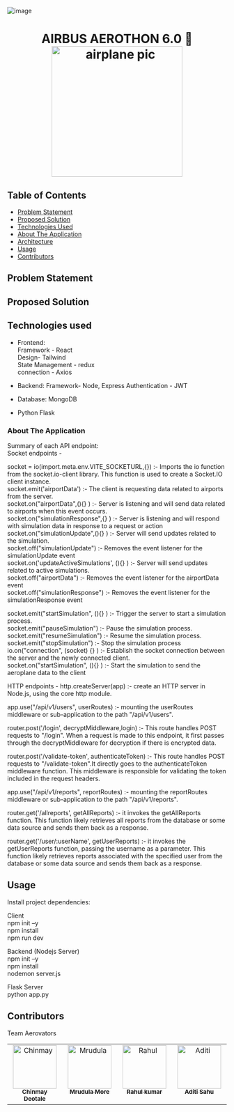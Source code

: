 ![image](https://github.com/DeotaleChinmay2001/Aerothon6.0/assets/87092070/48fcb1a8-34ac-4687-b5da-f0062f988157)<h1 align="center">
  AIRBUS AEROTHON 6.0 🛫
  <br>
  <img src="https://cdn-icons-png.flaticon.com/512/7893/7893979.png" alt="airplane pic" width="300">
  <br>
</h1>

## Table of Contents

<!-- START doctoc generated TOC please keep comment here to allow auto update -->
<!-- DON'T EDIT THIS SECTION, INSTEAD RE-RUN doctoc TO UPDATE -->

- [Problem Statement](#problem-statement)
- [Proposed Solution](#proposed-solution)
- [Technologies Used](#technologies-used)
- [About The Application](#about-the-application)
- [Architecture](#architecture)
- [Usage](#usage)
- [Contributors](#contributors)

## Problem Statement

## Proposed Solution

## Technologies used
- Frontend: <br/>
   Framework - React<br/>
   Design- Tailwind<br/>
   State Management - redux<br/>
   connection - Axios<br/>
   
- Backend: 
  Framework- Node, Express
  Authentication - JWT
  
- Database: MongoDB </br>
- Python Flask </br>

### About The Application

 Summary of each API endpoint: </br>
 Socket endpoints  - </br>


socket = io(import.meta.env.VITE_SOCKETURL,{}) :-  Imports the io function from       the socket.io-client library. This function is used to create a Socket.IO client instance.</br>
socket.emit('airportData') :-  The client is requesting data related to airports from the server.</br>
socket.on("airportData",(){} ) :-  Server is listening and will send data related to airports when this event occurs.</br>
socket.on("simulationResponse",{} ) :-  Server is listening and  will respond with simulation data in response to a request or action </br>
socket.on("simulationUpdate",(){} ) :-   Server will send updates related to the simulation.</br>
socket.off("simulationUpdate") :-  Removes the event listener for the simulationUpdate event </br>
socket.on('updateActiveSimulations', (){} ) :- Server will send updates related to active simulations.</br>
socket.off("airportData") :-  Removes the event listener for the airportData event </br>
socket.off("simulationResponse") :-   Removes the event listener for the simulationResponse event </br>


socket.emit("startSimulation", (){} ) :-  Trigger the server to start a simulation process.</br>
socket.emit("pauseSimulation") :-  Pause the simulation process. </br>
socket.emit("resumeSimulation") :-  Resume the simulation process. </br>
socket.emit("stopSimulation") :-  Stop the simulation process </br>
io.on("connection", (socket) {} ) :-  Establish the socket connection between the server and the newly connected client. </br>
socket.on("startSimulation", (){} ) :-  Start the simulation to send the aeroplane data to the client </br>


HTTP endpoints  -
http.createServer(app) :- create an HTTP server in Node.js, using the core http module. </br>

app.use("/api/v1/users", userRoutes) :- mounting the userRoutes middleware or sub-application to the path "/api/v1/users".

router.post('/login', decryptMiddleware,login) :- This route handles POST requests to "/login". When a request is made to this endpoint, it first passes through the decryptMiddleware for decryption if there is encrypted data.

router.post('/validate-token', authenticateToken) :- This route handles POST requests to "/validate-token".It directly goes to the authenticateToken middleware function. This middleware is responsible for validating the token included in the request headers.

app.use("/api/v1/reports", reportRoutes) :-  mounting the reportRoutes middleware or sub-application to the path "/api/v1/reports".

router.get('/allreports', getAllReports) :- it invokes the getAllReports function. This function likely retrieves all reports from the database or some data source and sends them back as a response.

router.get('/user/:userName', getUserReports) :- it invokes the getUserReports function, passing the username as a parameter. This function likely retrieves reports associated with the specified user from the database or some data source and sends them back as a response.



## Usage

Install project dependencies: 

Client </br>
npm init –y </br>
npm install </br>
npm run dev </br>

Backend (Nodejs Server)</br>
npm init –y</br>
npm install</br>
nodemon server.js</br>

Flask Server</br>
python app.py</br>



## Contributors

Team Aerovators
<table>
  <tbody>
    <tr>
      <td align="center" valign="top" width="14.28%"><a href="https://github.com/DeotaleChinmay2001"><img src="https://avatars.githubusercontent.com/u/95205222?v=4" width="100px;" alt="Chinmay"/><br /><sub><b>Chinmay Deotale</b></sub></a><br /></td>
      <td align="center" valign="top" width="14.28%"><a href="https://github.com/mrudulamore"><img src="https://avatars.githubusercontent.com/u/133312331?v=4" width="100px;" alt="Mrudula"/><br /><sub><b>Mrudula More</b></sub></a><br /></td>
      <td align="center" valign="top" width="14.28%"><a href="https://github.com/rk-4444"><img src="https://avatars.githubusercontent.com/u/84564943?v=4" width="100px;" alt="Rahul"/><br /><sub><b>Rahul kumar</b></sub></a><br /></td>
      <td align="center" valign="top" width="14.28%"><a href="https://github.com/Aditi9800/"><img src="https://avatars.githubusercontent.com/Aditi9800" width="100px;" alt="Aditi"/><br /><sub><b>Aditi Sahu</b></sub></a><br /></td>
    </tr>
  </tbody>
</table>
